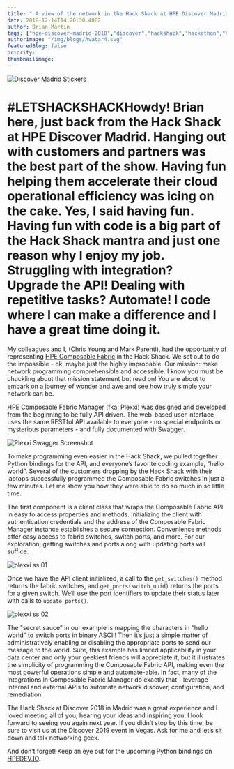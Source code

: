 ```yaml
---
title: " A view of the network in the Hack Shack at HPE Discover Madrid 2018"
date: 2018-12-14T14:20:30.488Z
author: Brian Martin 
tags: ["hpe-discover-madrid-2018","discover","hackshack","hackathon","hpe-composable-fabric-manager","plexxi","letshackshack"]
authorimage: "/img/blogs/Avatar4.svg"
featuredBlog: false
priority:
thumbnailimage:
---
```

![Discover Madrid Stickers](https://hpe-developer-portal.s3.amazonaws.com/uploads/media/2018/12/dmad-stickers-1544797453006.png)

# #LETSHACKSHACKHowdy! Brian here, just back from the Hack Shack at HPE Discover Madrid. Hanging out with customers and partners was the best part of the show. Having fun helping them accelerate their cloud operational efficiency was icing on the cake. Yes, I said having fun. Having fun with code is a big part of the Hack Shack mantra and just one reason why I enjoy my job. Struggling with integration? Upgrade the API! Dealing with repetitive tasks? Automate! I code where I can make a difference and I have a great time doing it.

My colleagues and I, ([Chris Young](https://twitter.com/netmanchris) and Mark Parenti), had the opportunity of representing [HPE Composable Fabric](https://www.hpe.com/us/en/integrated-systems/composable-fabric.html) in the Hack Shack. We set out to do the impossible - ok, maybe just the highly improbable. Our mission: make network programming comprehensible and accessible. I know you must be chuckling about that mission statement but read on! You are about to embark on a journey of wonder and awe and see how truly simple your network can be.

HPE Composable Fabric Manager (fka: Plexxi) was designed and developed from the beginning to be fully API driven. The web-based user interface uses the same RESTful API available to everyone - no special endpoints or mysterious parameters - and fully documented with Swagger. 

![Plexxi Swagger Screenshot](https://hpe-developer-portal.s3.amazonaws.com/uploads/media/2018/12/plexxi-swagger-1544797482316.png)

To make programming even easier in the Hack Shack, we pulled together Python bindings for the API, and everyone’s favorite coding example, “hello world”. Several of the customers dropping by the Hack Shack with their laptops successfully programmed the Composable Fabric switches in just a few minutes. Let me show you how they were able to do so much in so little time.

The first component is a client class that wraps the Composable Fabric API in easy to access properties and methods. Initializing the client with authentication credentials and the address of the Composable Fabric Manager instance establishes a secure connection. Convenience methods offer easy access to fabric switches, switch ports, and more. For our exploration, getting switches and ports along with updating ports will suffice.

![plexxi ss 01](https://hpe-developer-portal.s3.amazonaws.com/uploads/media/2018/12/plexxi-ss-01-1544797520119.png)

Once we have the API client initialized, a call to the `get_switches()` method returns the fabric switches, and `get_ports(switch_uuid)` returns the ports for a given switch. We’ll use the port identifiers to update their status later with calls to `update_ports()`.

![plexxi ss 02](https://hpe-developer-portal.s3.amazonaws.com/uploads/media/2018/12/plexxi-ss-02-1544797572994.png)

The "secret sauce” in our example is mapping the characters in “hello world” to switch ports in binary ASCII! Then it’s just a simple matter of administratively enabling or disabling the appropriate ports to send our message to the world.
Sure, this example has limited applicability in your data center and only your geekiest friends will appreciate it, but it illustrates the simplicity of programming the Composable Fabric API, making even the most powerful operations simple and automate-able. In fact, many of the integrations in Composable Fabric Manager do exactly that - leverage internal and external APIs to automate network discover, configuration, and remediation.

The Hack Shack at Discover 2018 in Madrid was a great experience and I loved meeting all of you, hearing your ideas and inspiring you. I look forward to seeing you again next year. If you didn’t stop by this time, be sure to visit us at the Discover 2019 event in Vegas.  Ask for me and let’s sit down and talk networking geek.

And don’t forget! Keep an eye out for the upcoming Python bindings on [HPEDEV.IO](https://hpedev.io).

